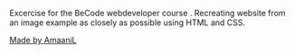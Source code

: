Excercise for the BeCode webdeveloper course . Recreating website from an image example as closely as possible using HTML and CSS. 

[Made by AmaaniL](https://github.com/AmaaniL)